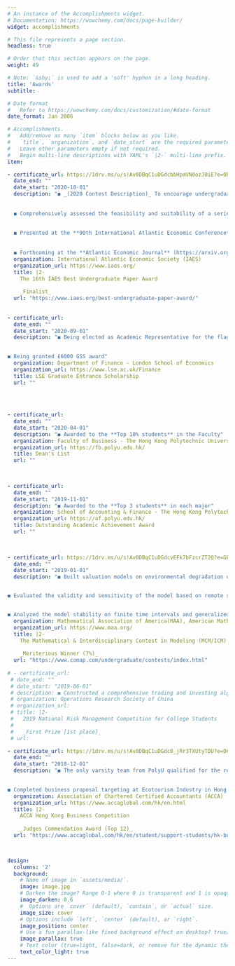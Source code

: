 ```yaml
---
# An instance of the Accomplishments widget.
# Documentation: https://wowchemy.com/docs/page-builder/
widget: accomplishments

# This file represents a page section.
headless: true

# Order that this section appears on the page.
weight: 49

# Note: `&shy;` is used to add a 'soft' hyphen in a long heading.
title: 'Awards'
subtitle:

# Date format
#   Refer to https://wowchemy.com/docs/customization/#date-format
date_format: Jan 2006

# Accomplishments.
#   Add/remove as many `item` blocks below as you like.
#   `title`, `organization`, and `date_start` are the required parameters.
#   Leave other parameters empty if not required.
#   Begin multi-line descriptions with YAML's `|2-` multi-line prefix.
item:

- certificate_url: https://1drv.ms/u/s!Av0DBqC1uDGdcbbHpmVN0ozJ0iE?e=OhkdH3
  date_end: ""
  date_start: "2020-10-01"
  description: "◼ _(2020 Contest Description)_ To encourage undergraduate interest in economic issues, **Andrew W. Lo**, President, and **Philippe Martin**, Vice-President, of the **International Atlantic Economic Society** cordially invite students to compete in the IAES annual undergraduate competition in Washington, D.C., 15-18 October 2020
  
  
  ◼ Comprehensively assessed the feasibility and suitability of a series of Machine Learning (PCA + XgBoost/LightGBM) & Deep Learning (AutoEncoder + GRU/LSTM) models on the predictions of company fundamentals (i.e., the Earnings)
  
  
  ◼ Presented at the **90th International Atlantic Economic Conference**
  
  
  ◼ Forthcoming at the **Atlantic Economic Journal** (https://arxiv.org/abs/2005.13995)"
  organization: International Atlantic Economic Society (IAES)
  organization_url: https://www.iaes.org/
  title: |2-
    The 16th IAES Best Undergraduate Paper Award
    
    _Finalist_
  url: "https://www.iaes.org/best-undergraduate-paper-award/"
  
  
- certificate_url:
  date_end: ""
  date_start: "2020-09-01"
  description: "◼ Being elected as Academic Representative for the flagship **MSc Finance** Program at LSE
  

◼ Being granted £6000 GSS award"
  organization: Department of Finance - London School of Economics
  organization_url: https://www.lse.ac.uk/Finance
  title: LSE Graduate Entrance Scholarship
  url: ""
  
  
  

- certificate_url:
  date_end: ""
  date_start: "2020-04-01"
  description: "◼ Awarded to the **Top 10% students** in the Faculty"
  organization: Faculty of Business - The Hong Kong Polytechnic University
  organization_url: https://fb.polyu.edu.hk/
  title: Dean's List
  url: ""
  
  

- certificate_url:
  date_end: ""
  date_start: "2019-11-01"
  description: "◼ Awarded to the **Top 3 students** in each major"
  organization: School of Accounting & Finance - The Hong Kong Polytechnic University
  organization_url: https://af.polyu.edu.hk/
  title: Outstanding Academic Achievement Award
  url: ""
  

  
- certificate_url: https://1drv.ms/u/s!Av0DBqC1uDGdcvEFk7bFzcrZT2Q?e=GEdFgR
  date_end: ""
  date_start: "2019-01-01"
  description: "◼ Built valuation models on environmental degradation using Entropy Weight Method combined with Dose-Response Functions


◼ Evaluated the validity and sensitivity of the model based on remote sensing and statistical data from three provinces in China


◼ Analyzed the model stability on finite time intervals and generalized the original model by making time-series adjustments"
  organization: Mathematical Association of America(MAA), American Mathematical Society (AMS), etc.
  organization_url: https://www.maa.org/
  title: |2-
    The Mathematical & Interdisciplinary Contest in Modeling (MCM/ICM) 
    
    _Meriterious Winner (7%)_
  url: "https://www.comap.com/undergraduate/contests/index.html"
  
# - certificate_url: 
 # date_end: ""
 # date_start: "2019-06-01"
 # description: ◼ Constructed a comprehensive trading and investing algorithm based on the techniques of machine/deep learning stock picking, Markowitz's Modern Portfolio Theory (MPT) and Bayesian Shrinkage (Black-Litterman Model).
 # organization: Operations Research Society of China
 # organization_url: 
 # title: |2-
 #   2019 National Risk Management Competition for College Students
 #   
 #   _First Prize [1st place]_
 # url:

- certificate_url: https://1drv.ms/u/s!Av0DBqC1uDGdc0_jRr3TXUtyTDU?e=DCq1km
  date_end: ""
  date_start: "2018-12-01"
  description: "◼ The only varsity team from PolyU qualified for the regional semi-final competition
  

◼ Completed business proposal targeting at Ecotourism Industry in Hong Kong and proposed feasible improvement solutions for the social enterprise (NLPRA), which was commended by the organizing committee"
  organization: Association of Chartered Certified Accountants (ACCA)
  organization_url: https://www.accaglobal.com/hk/en.html
  title: |2-
    ACCA Hong Kong Business Competition
    
    _Judges Commendation Award (Top 12)_
  url: "https://www.accaglobal.com/hk/en/student/support-students/hk-business-competition-2020.html"
  


design:
  columns: '2' 
  background:
    # Name of image in `assets/media/`.
    image: image.jpg
    # Darken the image? Range 0-1 where 0 is transparent and 1 is opaque.
    image_darken: 0.6
    #  Options are `cover` (default), `contain`, or `actual` size.
    image_size: cover
    # Options include `left`, `center` (default), or `right`.
    image_position: center
    # Use a fun parallax-like fixed background effect on desktop? true/false
    image_parallax: true
    # Text color (true=light, false=dark, or remove for the dynamic theme color).
    text_color_light: true
---
```

